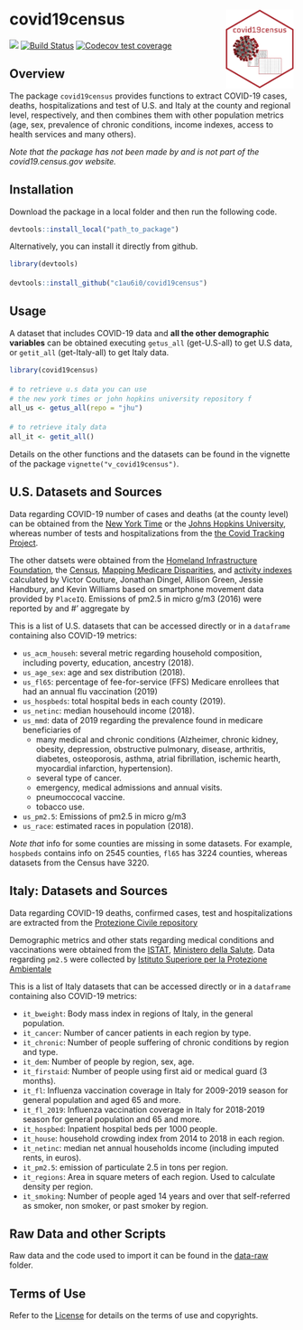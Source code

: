 
<!-- README.md is generated from README.Rmd. Please edit that file -->

# covid19census <img src='inst/img/hexsticker2.png' align="right" height="139" >

<!-- badges: start -->

[![](https://img.shields.io/badge/version-0.1.0-blue.svg)](https://codecov.io/gh/c1au6i0/covid19census?branch=master)
[![Build
Status](https://travis-ci.com/c1au6i0/covid19census.svg?branch=master)](https://travis-ci.com/c1au6i0/covid19census)
[![Codecov test
coverage](https://codecov.io/gh/c1au6i0/covid19census/branch/master/graph/badge.svg)](https://codecov.io/gh/c1au6i0/covid19census?branch=master)

<!-- badges: end -->

## Overview

The package `covid19census` provides functions to extract COVID-19
cases, deaths, hospitalizations and test of U.S. and Italy at the county
and regional level, respectively, and then combines them with other
population metrics (age, sex, prevalence of chronic conditions, income
indexes, access to health services and many others).

*Note that the package has not been made by and is not part of the
covid19.census.gov website.*

## Installation

Download the package in a local folder and then run the following code.

``` r
devtools::install_local("path_to_package")
```

Alternatively, you can install it directly from github.

``` r
library(devtools)

devtools::install_github("c1au6i0/covid19census")
```

## Usage

A dataset that includes COVID-19 data and **all the other demographic
variables** can be obtained executing `getus_all` (get-U.S-all) to get
U.S data, or `getit_all` (get-Italy-all) to get Italy data.

``` r
library(covid19census)

# to retrieve u.s data you can use 
# the new york times or john hopkins university repository f
all_us <- getus_all(repo = "jhu")

# to retrieve italy data
all_it <- getit_all()
```

Details on the other functions and the datasets can be found in the
vignette of the package `vignette("v_covid19census")`.

## U.S. Datasets and Sources

Data regarding COVID-19 number of cases and deaths (at the county level)
can be obtained from the [New York
Time](https://github.com/nytimes/covid-19-data) or the [Johns Hopkins
University](https://github.com/CSSEGISandData), whereas number of tests
and hospitalizations from the [the Covid Tracking
Project](https://covidtracking.com/api%7D).

The other datsets were obtained from the [Homeland Infrastructure
Foundation](https://hifld-geoplatform.opendata.arcgis.com/datasets/hospitals/data?page=18),
the [Census](https://data.census.gov/cedsci/table?q=United%20States),
[Mapping Medicare
Disparities](https://data.cms.gov/mapping-medicare-disparities), and
[activity
indexes](https://github.com/COVIDExposureIndices/COVIDExposureIndices)
calculated by Victor Couture, Jonathan Dingel, Allison Green, Jessie
Handbury, and Kevin Williams based on smartphone movement data provided
by `PlaceIQ`. Emissions of pm2.5 in micro g/m3 (2016) were reported by
and \#’ aggregate by

This is a list of U.S. datasets that can be accessed directly or in a
`dataframe` containing also COVID-19 metrics:

-   `us_acm_househ`: several metric regarding household composition,
    including poverty, education, ancestry (2018).
-   `us_age_sex`: age and sex distribution (2018).
-   `us_fl65`: percentage of fee-for-service (FFS) Medicare enrollees
    that had an annual flu vaccination (2019)
-   `us_hospbeds`: total hospital beds in each county (2019).
-   `us_netinc`: median househould income (2018).
-   `us_mmd`: data of 2019 regarding the prevalence found in medicare
    beneficiaries of
    -   many medical and chronic conditions (Alzheimer, chronic kidney,
        obesity, depression, obstructive pulmonary, disease, arthritis,
        diabetes, osteoporosis, asthma, atrial fibrillation, ischemic
        hearth, myocardial infarction, hypertension).
    -   several type of cancer.
    -   emergency, medical admissions and annual visits.
    -   pneumoccocal vaccine.
    -   tobacco use.
-   `us_pm2.5`: Emissions of pm2.5 in micro g/m3
-   `us_race`: estimated races in population (2018).

*Note that* info for some counties are missing in some datasets. For
example, `hospbeds` contains info on 2545 counties, `fl65` has 3224
counties, whereas datasets from the Census have 3220.

## Italy: Datasets and Sources

Data regarding COVID-19 deaths, confirmed cases, test and
hospitalizations are extracted from the [Protezione Civile
repository](https://github.com/pcm-dpc/COVID-19)

Demographic metrics and other stats regarding medical conditions and
vaccinations were obtained from the
[ISTAT](http://dati.istat.it/?lang=en), [Ministero della
Salute](http://www.salute.gov.it/portale/home.html). Data regarding
`pm2.5` were collected by [Istituto Superiore per la Protezione
Ambientale](https://annuario.isprambiente.it/pon/basic/14)

This is a list of Italy datasets that can be accessed directly or in a
`dataframe` containing also COVID-19 metrics:

-   `it_bweight`: Body mass index in regions of Italy, in the general
    population.
-   `it_cancer`: Number of cancer patients in each region by type.
-   `it_chronic`: Number of people suffering of chronic conditions by
    region and type.
-   `it_dem`: Number of people by region, sex, age.
-   `it_firstaid`: Number of people using first aid or medical guard (3
    months).
-   `it_fl`: Influenza vaccination coverage in Italy for 2009-2019
    season for general population and aged 65 and more.
-   `it_fl_2019`: Influenza vaccination coverage in Italy for 2018-2019
    season for general population and 65 and more.
-   `it_hospbed`: Inpatient hospital beds per 1000 people.
-   `it_house`: household crowding index from 2014 to 2018 in each
    region.
-   `it_netinc`: median net annual households income (including imputed
    rents, in euros).
-   `it_pm2.5`: emission of particulate 2.5 in tons per region.
-   `it_regions`: Area in square meters of each region. Used to
    calculate density per region.
-   `it_smoking`: Number of people aged 14 years and over that
    self-referred as smoker, non smoker, or past smoker by region.

## Raw Data and other Scripts

Raw data and the code used to import it can be found in the
[data-raw](https://github.com/c1au6i0/covid19census/tree/master/data-raw)
folder.

## Terms of Use

Refer to the
[License](https://github.com/c1au6i0/covid19census/blob/master/LICENSE.md)
for details on the terms of use and copyrights.
